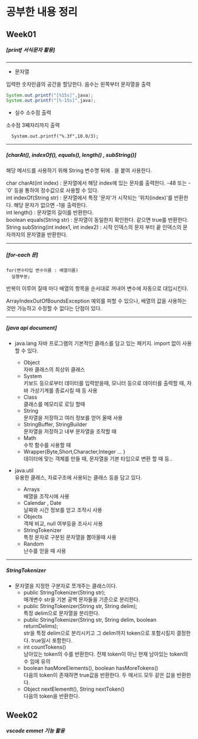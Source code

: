 # 공부한 내용 정리

## Week01

##### [printf 서식문자 활용]

---------------
+ 문자열

입력한 숫자만큼의 공간을 할당한다. 음수는 왼쪽부터 문자열을 출력  
```java
System.out.printf("[%15s]",java);
System.out.printf("[%-15s]",java);
```


+ 실수 소수점 출력

소수점 3째자리까지 출력  
```
  System.out.printf("%.3f",10.0/3);
```
---------------------

##### [charAt(), indexOf(), equals(), length() , subString()]

해당 메서드를 사용하기 위해 String 변수명 뒤에 . 을 붙여 사용한다.

char  charAt(int index) : 문자열에서 해당 index에 있는 문자를 출력한다. -48 또는 -'0' 등을 통하여 정수값으로 사용할 수 있다.  
int  indexOf(String str) : 문자열에서 특정 '문자'가 시작되는 '위치(index)'를 반환한다. 해당 문자가 없으면 -1을 출력한다.  
int  length() : 문자열의 길이를 반환한다.    
boolean  equals(String str) : 문자열이 동일한지 확인한다. 같으면 true를 반환한다.   
String  subString(int index1, int index2) : 시작 인덱스의 문자 부터 끝 인덱스의 문자까지의 문자열을 반환한다.  

------------------------

##### [for-each 문]
```
for(변수타입 변수이름 : 배열이름)
  실행부분;
```

반복이 이루어 질때 마다 배열의 항목을 순서대로 꺼내어 변수에 자동으로 대입시킨다.

ArrayIndexOutOfBoundsException 예외를 피할 수 있으나, 배열의 값을 사용하는 것만 가능하고 수정할 수 없다는 단점이 있다.


_____________

##### [java api document]

+ java.lang
자바 프로그램의 기본적인 클래스를 담고 있는 패키지. import 없이 사용할 수 있다.
  + Object  
자바 클래스의 최상위 클래스
  + System   
키보드 등으로부터 데이터를 입력받을때, 모니터 등으로 데이터를 출력할 때, 자바 가상기계를 종료시킬 때 등 사용
  + Class    
클래스를 메모리로 로딩 할때
  + String  
문자열을 저장하고 여러 정보를 얻어 올때 사용   
  + StringBuffer, StringBuilder   
문자열을 저장하고 내부 문자열을 조작할 때
  + Math   
수학 함수를 사용할 때
  + Wrapper(Byte,Short,Character,Integer ... )    
데이터에 맞는 객체를 만들 때, 문자열을 기본 타입으로 변환 할 때 등..

+ java.util   
유용한 클래스, 자료구조에 사용되는 클래스 등을 담고 있다.
  + Arrays   
배열을 조작시에 사용
  + Calendar , Date   
날짜와 시간 정보를 얻고 조작시 사용
  + Objects   
객체 비교, null 여부등을 조사시 사용
  + StringTokenizer   
특정 문자로 구분된 문자열을 뽑아올때 사용
  + Random   
난수를 얻을 때 사용

------------------------------

##### StringTokenizer

+ 문자열을 지정한 구분자로 쪼개주는 클래스이다.   
  + public StringTokenizer(String str);   
매개변수 str을 기본 공백 문자들을 기준으로 분리한다.
  + public StringTokenizer(String str, String delim);   
특정 delim으로 문자열을 분리한다.
  + public StringTokenizer(String str, String delim, boolean returnDelims);   
str을 특정 delim으로 분리시키고 그 delim까지 token으로 포함시킬지 결정한다. true일시 포함한다.
  + int countTokens()   
남아있는 token의 수를 반환한다. 전체 token이 아닌 현재 남아있는 token의 수 임에 유의
  + boolean hasMoreElements(), boolean hasMoreTokens()   
다음의 token이 존재하면 true값을 반환한다. 두 메서드 모두 같은 값을 반환한다. 
  + Object nextElementt(), String nextToken()   
다음의 token을 반환한다.

## Week02

##### vscode emmet 기능 활용
